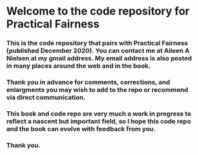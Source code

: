 # Welcome to the code repository for Practical Fairness

### This is the code repository that pairs with Practical Fairness (published December 2020). You can contact me at Aileen A Nielsen at my gmail address. My email address is also posted in many places around the web and in the book.

### Thank you in advance for comments, corrections, and enlargments you may wish to add to the repo or recommend via direct communication.

### This book and code repo are very much a work in progress to reflect a nascent but important field, so I hope this code repo and the book can evolve with feedback from you. 

### Thank you. 
